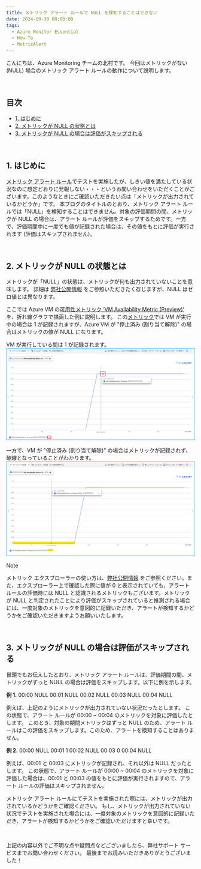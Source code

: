 ```yaml
---
title: メトリック アラート ルールで NULL を検知することはできない
date: 2024-09-30 00:00:00
tags:
  - Azure Monitor Essential
  - How-To
  - MetricAlert
---
```


こんにちは、Azure Monitoring チームの北村です。
今回はメトリックがない (NULL) 場合のメトリック アラート ルールの動作について説明します。

<br>

<!-- more -->
## 目次
- [1. はじめに](#1-はじめに)
- [2. メトリックが NULL の状態とは](#2-メトリックが-NULL-の状態とは)
- [3. メトリックが NULL の場合は評価がスキップされる](#3-メトリックが-NULL-の場合は評価がスキップされる)

<br>


## 1. はじめに
[メトリック アラート ルール](https://learn.microsoft.com/ja-jp/azure/azure-monitor/alerts/alerts-overview#metric-alerts)でテストを実施したが、しきい値を満たしている状況なのに想定どおりに発報しない・・・というお問い合わせをいただくことがございます。このようなときにご確認いただきたい点は「メトリックが出力されているかどうか」です。
本ブログのタイトルのとおり、メトリック アラート ルールでは「NULL」を検知することはできません。対象の評価期間の間、メトリックが NULL の場合は、アラート ルールが評価をスキップするためです。一方で、評価期間中に一度でも値が記録された場合は、その値をもとに評価が実行されます (評価はスキップされません)。

<br>

## 2. メトリックが NULL の状態とは
メトリックが「NULL」の状態は、メトリックが何も出力されていないことを意味します。
詳細は [弊社公開情報](https://learn.microsoft.com/ja-jp/azure/azure-monitor/essentials/metrics-aggregation-explained#null-and-zero-values) をご参照いただきたく存じますが、NULL はゼロ値とは異なります。

ここでは Azure VM の[可用性メトリック ‘VM Availability Metric (Preview)’](https://learn.microsoft.com/ja-jp/azure/virtual-machines/monitor-vm-reference#vm-availability-metric-preview) を、折れ線グラフで描画した例に説明します。
この[メトリック](https://jpazmon-integ.github.io/blog/LogAnalytics/VMAvailability-MetricAlert/#2-%E5%8F%AF%E7%94%A8%E6%80%A7%E3%83%A1%E3%83%88%E3%83%AA%E3%83%83%E3%82%AF-%E2%80%98VM-Availability-Metric-Preview-%E2%80%99-%E3%81%A8%E3%81%AF)では VM が実行中の場合は 1 が記録されますが、Azure VM が "停止済み (割り当て解除)" の場合はメトリックの値が NULL になります。

VM が実行している間は 1 が記録されます。
![](./UnableToDetectNullMetric/image01.png)

一方で、VM が "停止済み (割り当て解除)" の場合はメトリックが記録されず、破線となっていることがわかります。
![](./UnableToDetectNullMetric/image02.png)


> [!NOTE]
> メトリック エクスプローラーの使い方は、[弊社公開情報](https://learn.microsoft.com/ja-jp/azure/azure-monitor/essentials/analyze-metrics) をご参照ください。また、エクスプローラー上で確認した際に値が 0 と表示されていても、アラート ルールの評価時には NULL と認識されるメトリックもございます。メトリックが NULL と判定されたことにより評価がスキップされていると推測される場合には、一度対象のメトリックを意図的に記録いただき、アラートが検知するかどうかをご確認いただきますようお願いいたします。


<br>


## 3. メトリックが NULL の場合は評価がスキップされる
冒頭でもお伝えしたとおり、メトリック アラート ルールは、評価期間の間、メトリックがずっと NULL の場合は評価をスキップします。以下に例を示します。

**例 1.**
00:00  NULL
00:01  NULL
00:02  NULL
00:03  NULL
00:04  NULL

例えば、上記のようにメトリックが出力されていない状況だったとします。
この状態で、アラート ルールが 00:00 ~ 00:04 のメトリックを対象に評価したとします。
このとき、対象の期間メトリックはずっと NULL のため、アラート ルールはこの評価をスキップします。このため、アラートを検知することはありません。


**例 2.**
00:00  NULL
00:01  1
00:02  NULL
00:03  0
00:04  NULL

例えば、00:01 と 00:03 にメトリックが記録され、それ以外は NULL だったとします。
この状態で、アラート ルールが 00:00 ~ 00:04 のメトリックを対象に評価した場合は、00:01 と 00:03 の値をもとに評価が実行されますので、アラート ルールの評価はスキップされません。


メトリック アラート ルールにてテストを実施された際には、メトリックが出力されているかどうかをご確認ください。
もし、メトリックが出力されていない状況でテストを実施された場合には、一度対象のメトリックを意図的に記録いただき、アラートが検知するかどうかをご確認いただけますと幸いです。

<br>

上記の内容以外でご不明な点や疑問点などございましたら、弊社サポート サービスまでお問い合わせください。
最後までお読みいただきありがとうございました！